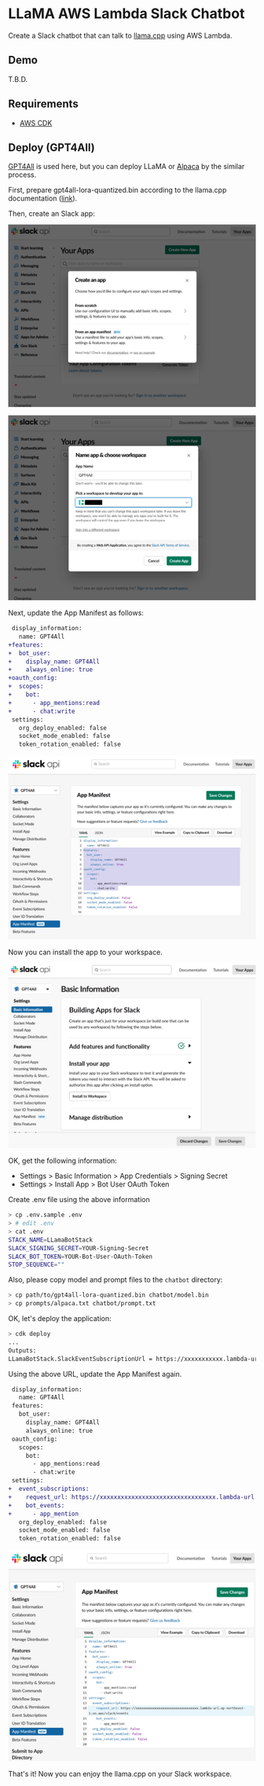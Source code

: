 # LLaMA AWS Lambda Slack Chatbot

Create a Slack chatbot that can talk to [llama.cpp](https://github.com/ggerganov/llama.cpp) using AWS Lambda.

## Demo

T.B.D.

## Requirements

- [AWS CDK](https://docs.aws.amazon.com/cdk/v2/guide/getting_started.html#getting_started_install)

## Deploy (GPT4All)

[GPT4All](https://github.com/nomic-ai/gpt4all) is used here, but you can deploy LLaMA or [Alpaca](https://github.com/ggerganov/llama.cpp#instruction-mode-with-alpaca) by the similar process.

First, prepare gpt4all-lora-quantized.bin according to the llama.cpp documentation ([link](https://github.com/ggerganov/llama.cpp#using-gpt4all)).

Then, create an Slack app:

![create-an-app.png](/images/create-an-app.png?raw=true)

![create-an-app.png](/images/name-app.png?raw=true)

Next, update the App Manifest as follows:

```diff
 display_information:
   name: GPT4All
+features:
+  bot_user:
+    display_name: GPT4All
+    always_online: true
+oauth_config:
+  scopes:
+    bot:
+      - app_mentions:read
+      - chat:write
 settings:
   org_deploy_enabled: false
   socket_mode_enabled: false
   token_rotation_enabled: false
```

![create-an-app.png](/images/app-manifest-first.png?raw=true)

Now you can install the app to your workspace.

![install-to-workspace.png](/images/install-to-workspace.png?raw=true)

OK, get the following information:

- Settings > Basic Information > App Credentials > Signing Secret
- Settings > Install App > Bot User OAuth Token

Create .env file using the above information

```sh
> cp .env.sample .env
> # edit .env
> cat .env
STACK_NAME=LLamaBotStack
SLACK_SIGNING_SECRET=YOUR-Signing-Secret
SLACK_BOT_TOKEN=YOUR-Bot-User-OAuth-Token
STOP_SEQUENCE=""
```

Also, please copy model and prompt files to the `chatbot` directory:

```sh
> cp path/to/gpt4all-lora-quantized.bin chatbot/model.bin
> cp prompts/alpaca.txt chatbot/prompt.txt
```

OK, let's deploy the application:

```sh
> cdk deploy
...
Outputs:
LLamaBotStack.SlackEventSubscriptionUrl = https://xxxxxxxxxxx.lambda-url.ap-northeast-1.on.aws/slack/events
```

Using the above URL, update the App Manifest again.

```diff
 display_information:
   name: GPT4All
 features:
   bot_user:
     display_name: GPT4All
     always_online: true
 oauth_config:
   scopes:
     bot:
       - app_mentions:read
       - chat:write
 settings:
+  event_subscriptions:
+    request_url: https://xxxxxxxxxxxxxxxxxxxxxxxxxxxxxxxxx.lambda-url.ap-northeast-1.on.aws/slack/events
+    bot_events:
+      - app_mention
   org_deploy_enabled: false
   socket_mode_enabled: false
   token_rotation_enabled: false
```

![app-manifest-second.png](/images/app-manifest-second.png?raw=true)

That's it! Now you can enjoy the llama.cpp on your Slack workspace.
